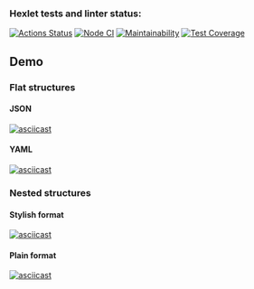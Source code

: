 ### Hexlet tests and linter status:
[![Actions Status](https://github.com/anorone/frontend-project-lvl2/workflows/hexlet-check/badge.svg)](https://github.com/anorone/frontend-project-lvl2/actions)
[![Node CI](https://github.com/anorone/frontend-project-lvl2/actions/workflows/node-ci.yml/badge.svg)](https://github.com/anorone/frontend-project-lvl2/actions/workflows/node-ci.yml)
[![Maintainability](https://api.codeclimate.com/v1/badges/06e2fe615b7d98f7aff1/maintainability)](https://codeclimate.com/github/anorone/frontend-project-lvl2/maintainability)
[![Test Coverage](https://api.codeclimate.com/v1/badges/06e2fe615b7d98f7aff1/test_coverage)](https://codeclimate.com/github/anorone/frontend-project-lvl2/test_coverage)

## Demo
### Flat structures
#### JSON
[![asciicast](https://asciinema.org/a/512567.svg)](https://asciinema.org/a/512567)

#### YAML
[![asciicast](https://asciinema.org/a/515427.svg)](https://asciinema.org/a/515427)

### Nested structures
#### Stylish format
[![asciicast](https://asciinema.org/a/517621.svg)](https://asciinema.org/a/517621?cols=242&rows=48)

#### Plain format
[![asciicast](https://asciinema.org/a/517864.svg)](https://asciinema.org/a/517864?cols=220&rows=35)
